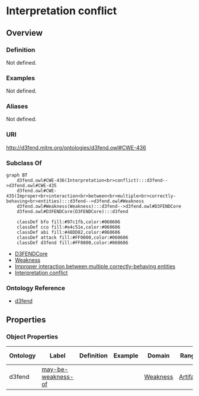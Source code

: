 # Interpretation conflict

## Overview

### Definition
Not defined.

### Examples
Not defined.

### Aliases
Not defined.

### URI
http://d3fend.mitre.org/ontologies/d3fend.owl#CWE-436

### Subclass Of
```mermaid
graph BT
    d3fend.owl#CWE-436(Interpretation<br>conflict):::d3fend-->d3fend.owl#CWE-435
    d3fend.owl#CWE-435(Improper<br>interaction<br>between<br>multiple<br>correctly-behaving<br>entities):::d3fend-->d3fend.owl#Weakness
    d3fend.owl#Weakness(Weakness):::d3fend-->d3fend.owl#D3FENDCore
    d3fend.owl#D3FENDCore(D3FENDCore):::d3fend
    
    classDef bfo fill:#97c1fb,color:#060606
    classDef cco fill:#e4c51e,color:#060606
    classDef abi fill:#48DD82,color:#060606
    classDef attack fill:#FF0000,color:#060606
    classDef d3fend fill:#FF0000,color:#060606
```

- [D3FENDCore](/docs/ontology/reference/model/D3FENDCore/D3FENDCore.md)
- [Weakness](/docs/ontology/reference/model/D3FENDCore/Weakness/Weakness.md)
- [Improper interaction between multiple correctly-behaving entities](/docs/ontology/reference/model/D3FENDCore/Weakness/Improper%20interaction%20between%20multiple%20correctly-behaving%20entities/Improper%20interaction%20between%20multiple%20correctly-behaving%20entities.md)
- [Interpretation conflict](/docs/ontology/reference/model/D3FENDCore/Weakness/Improper%20interaction%20between%20multiple%20correctly-behaving%20entities/Interpretation%20conflict/Interpretation%20conflict.md)


### Ontology Reference
- [d3fend](http://d3fend.mitre.org/ontologies/d3fend.owl#)

## Properties
### Object Properties
| Ontology | Label | Definition | Example | Domain | Range | Inverse Of |
|----------|-------|------------|---------|--------|-------|------------|
| d3fend | [may-be-weakness-of](http://d3fend.mitre.org/ontologies/d3fend.owl#may-be-weakness-of) |  |  | [Weakness](/docs/ontology/reference/model/D3FENDCore/Weakness/Weakness.md) | [Artifact](/docs/ontology/reference/model/D3FENDCore/Artifact/Artifact.md) | [may-have-weakness](http://d3fend.mitre.org/ontologies/d3fend.owl#may-have-weakness) |

